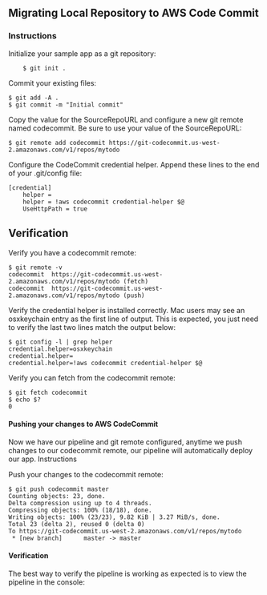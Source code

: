 
## Migrating Local Repository to AWS Code Commit
### Instructions

Initialize your sample app as a git repository:

		$ git init .

Commit your existing files:

    $ git add -A .
    $ git commit -m "Initial commit"

Copy the value for the SourceRepoURL and configure a new git remote named codecommit. Be sure to use your value of the SourceRepoURL:

    $ git remote add codecommit https://git-codecommit.us-west-2.amazonaws.com/v1/repos/mytodo

Configure the CodeCommit credential helper. Append these lines to the end of your .git/config file:

    [credential]
        helper =
        helper = !aws codecommit credential-helper $@
        UseHttpPath = true

## Verification

Verify you have a codecommit remote:

    $ git remote -v
    codecommit  https://git-codecommit.us-west-2.amazonaws.com/v1/repos/mytodo (fetch)
    codecommit  https://git-codecommit.us-west-2.amazonaws.com/v1/repos/mytodo (push)

Verify the credential helper is installed correctly. Mac users may see an osxkeychain entry as the first line of output. This is expected, you just need to verify the last two lines match the output below:

    $ git config -l | grep helper
    credential.helper=osxkeychain
    credential.helper=
    credential.helper=!aws codecommit credential-helper $@

Verify you can fetch from the codecommit remote:

    $ git fetch codecommit
    $ echo $?
    0

#### Pushing your changes to AWS CodeCommit

Now we have our pipeline and git remote configured, anytime we push changes to our codecommit remote, our pipeline will automatically deploy our app.
Instructions

Push your changes to the codecommit remote:

    $ git push codecommit master
    Counting objects: 23, done.
    Delta compression using up to 4 threads.
    Compressing objects: 100% (18/18), done.
    Writing objects: 100% (23/23), 9.82 KiB | 3.27 MiB/s, done.
    Total 23 (delta 2), reused 0 (delta 0)
    To https://git-codecommit.us-west-2.amazonaws.com/v1/repos/mytodo
     * [new branch]      master -> master

#### Verification

The best way to verify the pipeline is working as expected is to view the pipeline in the console:
